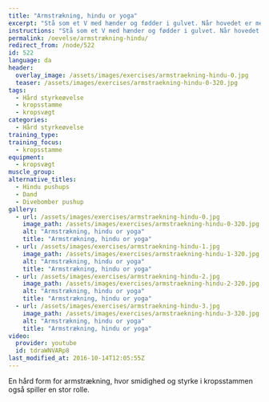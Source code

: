 ```yaml
---
title: "Armstrækning, hindu or yoga"
excerpt: "Stå som et V med hænder og fødder i gulvet. Når hovedet er mellem hænderne strækkes armene helt (shrug). Hælen skal være så tæt på gulvet som muligt. Fra denne stilling dykkes hovedet ned mellem armene og følger gulvet indtil kroppen er strakt. Nu føres hovedet opad, så du kommer til at stå som i en hængebro, mens du holder spændet i maven."
instructions: "Stå som et V med hænder og fødder i gulvet. Når hovedet er mellem hænderne strækkes armene helt (shrug). Hælen skal være så tæt på gulvet som muligt. Fra denne stilling dykkes hovedet ned mellem armene og følger gulvet indtil kroppen er strakt. Nu føres hovedet opad, så du kommer til at stå som i en hængebro, mens du holder spændet i maven."
permalink: /oevelse/armstrækning-hindu/
redirect_from: /node/522
id: 522
language: da
header:
  overlay_image: /assets/images/exercises/armstraekning-hindu-0.jpg
  teaser: /assets/images/exercises/armstraekning-hindu-0-320.jpg
tags:
  - Hård styrkeøvelse
  - kropsstamme
  - kropsvægt
categories:
  - Hård styrkeøvelse
training_type: 
training_focus: 
  - kropsstamme
equipment:
  - kropsvægt
muscle_group:
alternative_titles:
  - Hindu pushups
  - Dand
  - Divebomber pushup
gallery:
  - url: /assets/images/exercises/armstraekning-hindu-0.jpg
    image_path: /assets/images/exercises/armstraekning-hindu-0-320.jpg
    alt: "Armstrækning, hindu or yoga"
    title: "Armstrækning, hindu or yoga"
  - url: /assets/images/exercises/armstraekning-hindu-1.jpg
    image_path: /assets/images/exercises/armstraekning-hindu-1-320.jpg
    alt: "Armstrækning, hindu or yoga"
    title: "Armstrækning, hindu or yoga"
  - url: /assets/images/exercises/armstraekning-hindu-2.jpg
    image_path: /assets/images/exercises/armstraekning-hindu-2-320.jpg
    alt: "Armstrækning, hindu or yoga"
    title: "Armstrækning, hindu or yoga"
  - url: /assets/images/exercises/armstraekning-hindu-3.jpg
    image_path: /assets/images/exercises/armstraekning-hindu-3-320.jpg
    alt: "Armstrækning, hindu or yoga"
    title: "Armstrækning, hindu or yoga"
video:
  provider: youtube
  id: tdraWNVARp8
last_modified_at: 2016-10-14T12:05:55Z
---
```


En hård form for armstrækning, hvor smidighed og styrke i kropsstammen også spiller en stor rolle.
